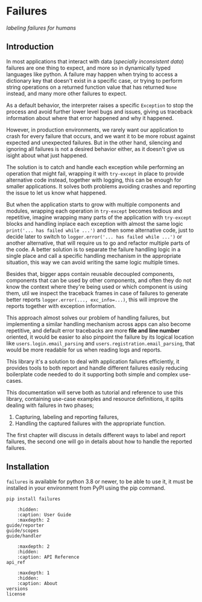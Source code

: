 # Failures
_labeling failures for humans_

## Introduction
In most applications that interact with data (_specially inconsistent data_) failures are one thing to expect,
and more so in dynamically typed languages like python.
A failure may happen when trying to access a dictionary key that doesn't exist in a specific case, 
or trying to perform string operations on a returned function value that has returned ``None`` instead,
and many more other failures to expect.

As a default behavior, the interpreter raises a specific ``Exception`` to stop the process and avoid further lower level
bugs and issues, giving us traceback information about where that error happened and why it happened.

However, in production environments, we rarely want our application to crash for every failure that occurs, 
and we want it to be more robust against expected and unexpected failures. But in the other hand, silencing 
and ignoring all failures is not a desired behavior either, as it doesn't give us isight about what just happened.

The solution is to catch and handle each exception while performing an operation that might fail,
wrapping it with ``try-except`` in place to provide alternative code instead, together with logging,
this can be enough for smaller applications. It solves both problems avoiding crashes and reporting the issue
to let us know what happened.

But when the application starts to grow with multiple components and modules, wrapping each operation in ``try-except`` 
becomes tedious and repetitive, imagine wrapping many parts of the application with ``try-except`` blocks and
handling inplace each exception with almost the same logic ``print('... has failed while ...')`` and then some
alternative code, just to decide later to switch to ``logger.error('... has failed while ...')`` or another alternative,
that will require us to go and refactor multiple parts of the code.
A better solution is to separate the failure handling logic in a single place and call a specific
handling mechanism in the appropriate situation, this way we can avoid writing the same logic multiple times.

Besides that, bigger apps contain reusable decoupled components, components that can be used by other components,
and often they do not know the context where they're being used or which component is using them,
util we inspect the traceback frames in case of failures to generate better reports ``logger.error(..., exc_info=...)``,
this will improve the reports together with exception information.

This approach almost solves our problem of handling failures, but implementing a similar handling mechanism
across apps can also become repetitive, and default error tracebacks are more **file and line number** oriented,
it would be easier to also pinpoint the failure by its logical location like ``users.login.email_parsing``
and ``users.registration.email_parsing``, that would be more readable for us when reading logs and reports.

This library it's a solution to deal with application failures efficiently, it provides tools to both report and handle
different failures easily reducing boilerplate code needed to do it supporting both simple and complex use-cases.

This documentation will serve both as tutorial and reference to use this library, containing use-case
examples and resource definitions, it splits dealing with failures in two phases; 

1. Capturing, labeling and reporting failures,
2. Handling the captured failures with the appropriate function. 

The first chapter will discuss in details different ways to label and report failures, the second one will go in details
about how to handle the reported failures.

## Installation
``failures`` is available for python 3.8 or newer, to be able to use it, 
it must be installed in your environment from PyPI using the pip command.

````shell
pip install failures
````

````{toctree}
    :hidden:
    :caption: User Guide
    :maxdepth: 2
guide/reporter
guide/scopes
guide/handler
````
````{toctree}
    :maxdepth: 2
    :hidden:
    :caption: API Reference
api_ref
````
````{toctree}
    :maxdepth: 1
    :hidden:
    :caption: About
versions
license
````
